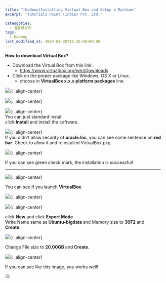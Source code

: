 ```yaml
---
title: "[Hadoop]Installing Virtual Box and Setup a Machine"
excerpt: "Tutorials Point (India) Pvt. Ltd."

cateogories:
  - 컴퓨터공학
tags:
  - Hadoop
last_modified_at: 2020-01-20T16:30:00+09:00
---
```


**How to download Virtual Box?**  
  - Download the Virtual Box from this link:  
    - <https://www.virtualbox.org/wiki/Downloads>  
  - Click on the proper package like Windows, OS X or Linux.  
    - choose in **VirtualBox x.x.x platform packages** line.  

![](https://eliotjang.github.io/assets/images/hadoop/virtualbox/virtualbox-dmg.png){: .align-center}  

![](https://eliotjang.github.io/assets/images/hadoop/virtualbox/virtualbox-1.png){: .align-center}  

![](https://eliotjang.github.io/assets/images/hadoop/virtualbox/virtualbox-2.png){: .align-center}  
You can just standard install.  
click **Install** and install the software.  

![](https://eliotjang.github.io/assets/images/hadoop/virtualbox/virtualbox-3.png){: .align-center}  
If you didn't allow security of **oracle.Inc**, you can see some sentence on **red bar**. Check to allow it and reinstalled VirtualBox.pkg.  

![](https://eliotjang.github.io/assets/images/hadoop/virtualbox/virtualbox-4.png){: .align-center}  

If you can see green check mark, the installation is successful!  

- - -

![](https://eliotjang.github.io/assets/images/hadoop/virtualbox/virtualbox-5.png){: .align-center}  

You can see If you launch **VirtualBox**.  

![](https://eliotjang.github.io/assets/images/hadoop/virtualbox/virtualbox-6.png){: .align-center}  

![](https://eliotjang.github.io/assets/images/hadoop/virtualbox/virtualbox-7.png){: .align-center}  

click **New** and click **Expert Mode**.  
Write Name same as **Ubuntu-bigdata** and Memory size to **3072** and **Create**.  

![](https://eliotjang.github.io/assets/images/hadoop/virtualbox/virtualbox-8.png){: .align-center}  

Change File size to **20.00GB** and **Create**.  

![](https://eliotjang.github.io/assets/images/hadoop/virtualbox/virtualbox-9.png){: .align-center}  

If you can see like this image, you works well!  

:D  

